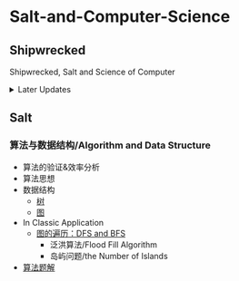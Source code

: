 # Salt-and-Computer-Science

## Shipwrecked

Shipwrecked, Salt and Science of Computer

<details>
<summary> Later Updates </summary>
- 同步数据结构目录
</details>

## Salt

### 算法与数据结构/Algorithm and Data Structure

- 算法的验证&效率分析
- 算法思想
- 数据结构
  - [树](Algorithms/数据结构/Tree.md)
  - [图](Algorithms/数据结构/Graph.md)
- In Classic Application
  - [图的遍历：DFS and BFS](Algorithms/InClassicApplication/图的遍历：DFS&BFS.md)
    - 泛洪算法/Flood Fill Algorithm
    - 岛屿问题/the Number of Islands
- [算法题解](Algorithms/算法题解.md)


